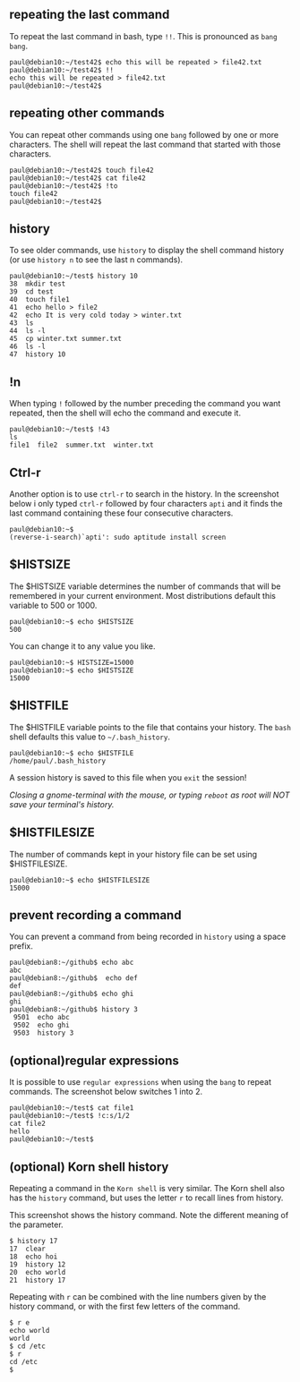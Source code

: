 ## repeating the last command

To repeat the last command in bash, type `!!`. This is
pronounced as `bang bang`.

    paul@debian10:~/test42$ echo this will be repeated > file42.txt
    paul@debian10:~/test42$ !!
    echo this will be repeated > file42.txt
    paul@debian10:~/test42$ 

## repeating other commands

You can repeat other commands using one `bang` followed by one or more
characters. The shell will repeat the last command that started with
those characters.

    paul@debian10:~/test42$ touch file42
    paul@debian10:~/test42$ cat file42
    paul@debian10:~/test42$ !to
    touch file42
    paul@debian10:~/test42$

## history

To see older commands, use `history` to display the shell
command history (or use `history n` to see the last n commands).

    paul@debian10:~/test$ history 10
    38  mkdir test
    39  cd test
    40  touch file1
    41  echo hello > file2
    42  echo It is very cold today > winter.txt
    43  ls
    44  ls -l
    45  cp winter.txt summer.txt
    46  ls -l
    47  history 10

## !n

When typing `!` followed by the number preceding the
command you want repeated, then the shell will echo the command and
execute it.

    paul@debian10:~/test$ !43
    ls
    file1  file2  summer.txt  winter.txt

## Ctrl-r

Another option is to use `ctrl-r` to search in the
history. In the screenshot below i only typed `ctrl-r` followed by four
characters `apti` and it finds the last command containing these four
consecutive characters.

    paul@debian10:~$ 
    (reverse-i-search)`apti': sudo aptitude install screen

## \$HISTSIZE

The \$HISTSIZE variable determines the number of commands
that will be remembered in your current environment. Most distributions
default this variable to 500 or 1000.

    paul@debian10:~$ echo $HISTSIZE
    500

You can change it to any value you like.

    paul@debian10:~$ HISTSIZE=15000
    paul@debian10:~$ echo $HISTSIZE
    15000

## \$HISTFILE

The \$HISTFILE variable points to the file that contains
your history. The `bash` shell defaults this value to
`~/.bash_history`.

    paul@debian10:~$ echo $HISTFILE
    /home/paul/.bash_history

A session history is saved to this file when you `exit`
the session!

*Closing a gnome-terminal with the mouse, or typing
`reboot` as root will NOT save your terminal\'s history.*

## \$HISTFILESIZE

The number of commands kept in your history file can be set using
\$HISTFILESIZE.

    paul@debian10:~$ echo $HISTFILESIZE
    15000

## prevent recording a command

You can prevent a command from being recorded in `history` using a space
prefix.

    paul@debian8:~/github$ echo abc
    abc
    paul@debian8:~/github$  echo def
    def
    paul@debian8:~/github$ echo ghi
    ghi
    paul@debian8:~/github$ history 3
     9501  echo abc
     9502  echo ghi
     9503  history 3

## (optional)regular expressions

It is possible to use `regular expressions` when using the
`bang` to repeat commands. The screenshot below switches 1 into 2.

    paul@debian10:~/test$ cat file1
    paul@debian10:~/test$ !c:s/1/2
    cat file2
    hello
    paul@debian10:~/test$

## (optional) Korn shell history

Repeating a command in the `Korn shell` is very similar.
The Korn shell  also has the `history` command, but uses
the letter `r` to recall lines from history.

This screenshot shows the history command. Note the different meaning of
the parameter.

    $ history 17
    17  clear
    18  echo hoi
    19  history 12
    20  echo world
    21  history 17

Repeating with `r` can be combined with the line numbers given by the
history command, or with the first few letters of the command.

    $ r e
    echo world
    world
    $ cd /etc
    $ r
    cd /etc
    $

